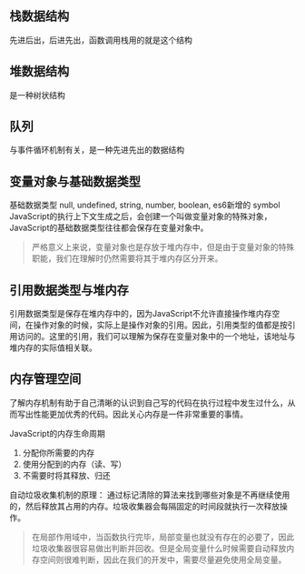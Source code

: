 ## 栈数据结构 
先进后出，后进先出，函数调用栈用的就是这个结构

## 堆数据结构
是一种树状结构

## 队列
与事件循环机制有关，是一种先进先出的数据结构

## 变量对象与基础数据类型
基础数据类型 null, undefined, string, number, boolean, es6新增的 symbol
JavaScript的执行上下文生成之后，会创建一个叫做变量对象的特殊对象，JavaScript的基础数据类型往往都会保存在变量对象中。
> 严格意义上来说，变量对象也是存放于堆内存中，但是由于变量对象的特殊职能，我们在理解时仍然需要将其于堆内存区分开来。

## 引用数据类型与堆内存
引用数据类型是保存在堆内存中的，因为JavaScript不允许直接操作堆内存空间，在操作对象的时候，实际上是操作对象的引用。因此，引用类型的值都是按引用访问的。这里的引用，我们可以理解为保存在变量对象中的一个地址，该地址与堆内存的实际值相关联。

## 内存管理空间
了解内存机制有助于自己清晰的认识到自己写的代码在执行过程中发生过什么，从而写出性能更加优秀的代码。因此关心内存是一件非常重要的事情。

JavaScript的内存生命周期
1. 分配你所需要的内存
2. 使用分配到的内存（读、写）
3. 不需要时将其释放、归还

自动垃圾收集机制的原理： 通过标记清除的算法来找到哪些对象是不再继续使用的，然后释放其占用的内存。垃圾收集器会每隔固定的时间段就执行一次释放操作。

> 在局部作用域中，当函数执行完毕，局部变量也就没有存在的必要了，因此垃圾收集器很容易做出判断并回收。但是全局变量什么时候需要自动释放内存空间则很难判断，因此在我们的开发中，需要尽量避免使用全局变量。